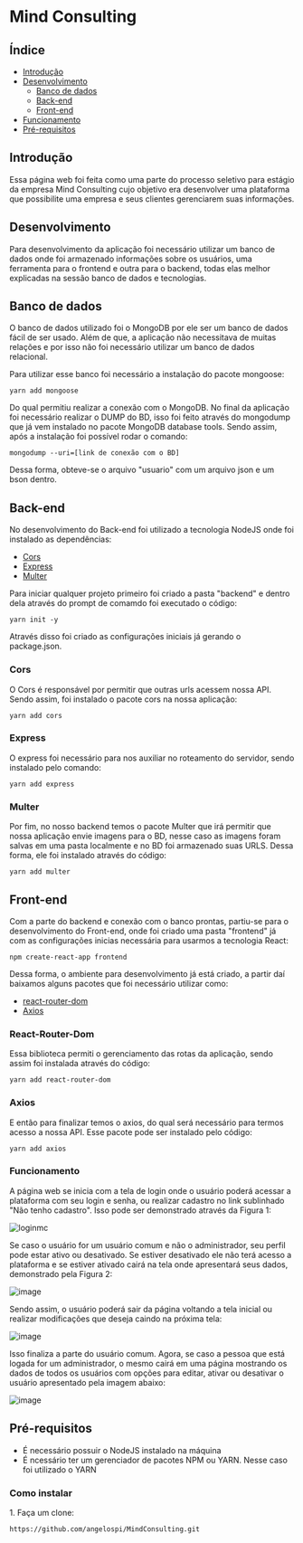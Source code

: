 # Mind Consulting
<h2>Índice</h2>

   * [Introdução](#Introdução)
   * [Desenvolvimento](#Desenvolvimento)
      * [Banco de dados](#Banco-de-dados)
      * [Back-end](#Back-end)
      * [Front-end](#Front-end)
   * [Funcionamento](#Funcionamento)
   * [Pré-requisitos](#remote-files)


<h2>Introdução</h2>
  Essa página web foi feita como uma parte do processo seletivo para estágio da empresa Mind Consulting  cujo objetivo era desenvolver uma plataforma que possibilite uma empresa e seus clientes gerenciarem suas informações.

<h2>Desenvolvimento</h2>
Para desenvolvimento da aplicação foi necessário utilizar um banco de dados onde foi armazenado informações sobre os usuários, uma ferramenta para o frontend e outra para o backend, todas elas melhor explicadas na sessão banco de dados e tecnologias.

<h2> Banco de dados</h2>
  O banco de dados utilizado foi o MongoDB por ele ser um banco de dados fácil de ser usado. Além de que, a aplicação não necessitava de muitas relações e por isso não foi necessário utilizar um banco de dados relacional. 
  
  Para utilizar esse banco foi necessário a instalação do pacote mongoose:
   ```
   yarn add mongoose
   ```
  Do qual permitiu realizar a conexão com o MongoDB.
  No final da aplicação foi necessário realizar o DUMP do BD, isso foi feito através do mongodump que já vem instalado no pacote MongoDB database tools. Sendo assim, após a instalação foi possível rodar o comando:
  ```
  mongodump --uri=[link de conexão com o BD]
  ```
  Dessa forma, obteve-se o arquivo "usuario" com um arquivo json e um bson dentro.
  
  <h2>Back-end</h2>
    No desenvolvimento do Back-end foi utilizado a tecnologia NodeJS onde foi instalado as dependências:
    
   * [Cors](#Cors)
   * [Express](#Express)
   * [Multer](#Multer)
  
  Para iniciar qualquer projeto primeiro foi criado a pasta "backend" e dentro dela através do prompt de comamdo foi executado o código: 
  ```
  yarn init -y
  ```
  Através disso foi criado as configurações iniciais já gerando o package.json.
  
  <h3>Cors</h3>
  O Cors é responsável por permitir que outras urls acessem nossa API. Sendo assim, foi instalado o pacote cors na nossa aplicação:
  
  ```
  yarn add cors
  ```
  
  <h3>Express</h3>
  O express foi necessário para nos auxiliar no roteamento do servidor, sendo instalado pelo comando:
  
  ```
  yarn add express
  ```
  
  <h3>Multer</h3>
  Por fim, no nosso backend temos o pacote Multer que irá permitir que nossa aplicação envie imagens para o BD, nesse caso as imagens foram salvas em uma pasta localmente e no BD foi armazenado suas URLS. Dessa forma, ele foi instalado através do código:
  
  ```
  yarn add multer
  ```
  <h2>Front-end</h2>
  Com a parte do backend e conexão com o banco prontas, partiu-se para o desenvolvimento do Front-end, onde foi criado uma pasta "frontend" já com as configurações inicias necessária para usarmos a tecnologia React:
  
  ```
  npm create-react-app frontend
  ```
  Dessa forma, o ambiente para desenvolvimento já está criado, a partir daí baixamos alguns pacotes que foi necessário utilizar como:
  
   * [react-router-dom](#react-router-dom)
   * [Axios](#axios)
   
   <h3>React-Router-Dom</h3>
   Essa biblioteca permiti o gerenciamento das rotas da aplicação, sendo assim foi instalada através do código:
   
   ```
   yarn add react-router-dom
   ```
   
   <h3>Axios</h3>
   E então para finalizar temos o axios, do qual será necessário para termos acesso a nossa API. Esse pacote pode ser instalado pelo código: 
   
   ```
   yarn add axios
   ```
  
  <h3>Funcionamento</h3>
  
  A página web se inicia com a tela de login onde o usuário poderá acessar a plataforma com seu login e senha, ou realizar cadastro no link sublinhado "Não tenho cadastro".
  Isso pode ser demonstrado através da Figura 1:
  
  ![loginmc](https://user-images.githubusercontent.com/28029224/98066779-c0676180-1e36-11eb-9936-988a36ec3ee1.PNG)
  
  Se caso o usuário for um usuário comum e não o administrador, seu perfil pode estar ativo ou desativado. Se estiver desativado ele não terá acesso a plataforma e se estiver ativado cairá na tela onde apresentará seus dados, demonstrado pela Figura 2:
  
  ![image](https://user-images.githubusercontent.com/28029224/98067662-db3ad580-1e38-11eb-9715-9c8290c86524.png)

Sendo assim, o usuário poderá sair da página voltando a tela inicial ou realizar modificações que deseja caindo na próxima tela:

![image](https://user-images.githubusercontent.com/28029224/98067761-0cb3a100-1e39-11eb-8bc7-8b6753687136.png)

Isso finaliza a parte do usuário comum.
Agora, se caso a pessoa que está logada for um administrador, o mesmo cairá em uma página mostrando os dados de todos os usuários com opções para editar, ativar ou desativar o usuário apresentado pela imagem abaixo: 

![image](https://user-images.githubusercontent.com/28029224/98067910-6320df80-1e39-11eb-8cb4-46068d11ffc7.png)

<h2>Pré-requisitos</h2>

 * É necessário possuir o NodeJS instalado na máquina
 * É ncessário ter um gerenciador de pacotes NPM ou YARN. Nesse caso foi utilizado o YARN
 
<h3> Como instalar</h3>
1. Faça um clone:

```
https://github.com/angelospi/MindConsulting.git
```
 





  
  
  
  
  

  
  
  
